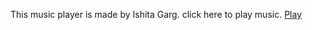 This music player is made by Ishita Garg.
click here to play music.
<a href="https://ishita0211.github.io/Music-Player/">Play</a>

